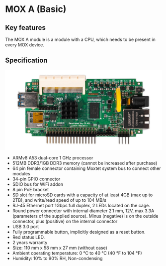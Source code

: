 # MOX A (Basic)

## Key features

The MOX A module is a module with a CPU, which needs to be present in every MOX device.

## Specification

![Picture of the board](a.jpg)

* ARMv8 A53 dual-core 1 GHz processor
* 512MB DDR3/1GB DDR3 memory (cannot be increased after purchase)
* 64 pin female connector containing Moxtet system bus to connect other modules
* 34-pin GPIO connector
* SDIO bus for WiFi addon
* 8 pin PoE bracket
* SD slot for microSD cards with a capacity of at least 4GB (max up to 2TB), and write/read speed of up to 104 MB/s
* RJ-45 Ethernet port 1Gbps full duplex, 2 LEDs located on the cage.
* Round power connector with internal diameter 2.1 mm, 12V, max 3.3A (parameters of the supplied source). Minus (negative) is on the outside connector, plus (positive) on the internal connector
* USB 3.0 port
* Fully programmable button, implicitly designed as a reset button.
* Red status LED.
* 2 years warranty
* Size: 110 mm x 58 mm x 27 mm (without case)
* Ambient operating temperature: 0 °C to 40 °C (40 °F to 104 °F)
* Humidity: 10% to 90% RH, Non-condensing

